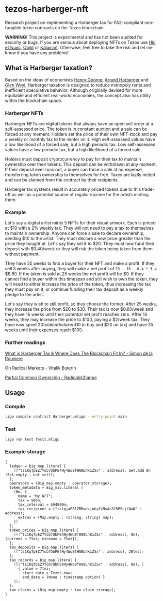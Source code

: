# tezos-harberger-nft

Research project on implementing a Harberger tax for FA2-compliant non-fungible token contracts on the Tezos blockchain.

**WARNING!** This project is experimental and has not been audited for security or bugs. If you are serious about deploying NFTs on Tezos use  [Hic et Nunc](https://hicetnunc.art/), [Objkt](https://objkt.com/) or [Kalamint](https://kalamint.io/). Otherwise, feel free to take the risk and let me know if you have any problems!

## What is Harberger taxation?

Based on the ideas of economists [Henry George](https://en.wikipedia.org/wiki/Henry_George), [Arnold Harberger](https://en.wikipedia.org/wiki/Arnold_Harberger) and [Glen Weyl](https://glenweyl.com/), Harberger taxation is designed to reduce monopoly rents and inefficient speculative behavior. Although originally devised for more equitable and efficient real-world economies, the concept also has utility within the blockchain space.

### Harberger NFTs

Harberger NFTs are digital tokens that always have an open sell order at a self-assessed price. The token is in constant auction and a sale can be forced at any moment. Holders set the price of their own NFT stock and pay a weekly or monthly tax to the minter on it. High self-assessed values have a low likelihood of a forced sale, but a high periodic tax. Low self-assessed values have a low periodic tax, but a high likelihood of a forced sale.

Holders must deposit cryptocurrency to pay for their tax to maintain ownership over their tokens. This deposit can be withdrawn at any moment. If their deposit ever runs out, a buyer can force a sale at no expense, transferring token ownership to themselves for free. Taxes are lazily netted and can be claimed from the contract by their recipients.

Harberger tax systems result in accurately priced tokens due to this trade-off as well as a potential source of regular income for the artists minting them.

### Example

Let's say a digital artist mints 5 NFTs for their visual artwork. Each is priced at $10 with a 2% weekly tax. They will not need to pay a tax to themselves to maintain ownership. Anyone can force a sale to declare ownership, sending $10 to the artist. They must declare a new price greater than the price they bought at. Let's say they set it to $20. They must now fund their deposit with $0.40/week or they will risk the token being taken from them without payment.

They have 25 weeks to find a buyer for their NFT and make a profit. If they sell 3 weeks after buying, they will make a net profit of `20 - 10 - 0.4 * 3 =` $8.80. If the token is sold at 25 weeks the net profit will be $0. If they cannot find a buyer within this timespan and still wish to own the token, they will need to either increase the price of the token, thus increasing the tax they must pay on it, or continue funding their tax deposit as a weekly pledge to the artist.

Let's say they wish to still profit, so they choose the former. After 25 weeks, they increase the price from $20 to $30. Their tax is now $0.60/week and they have 16 weeks until their potential net profit reaches zero. After 16 weeks, they may increase the price to $100, paying a $2/week tax. They have now spent $30 total on the token ($10 to buy and $20 on tax) and have 35 weeks until their expenses reach $100.

### Further readings

[What is Harberger Tax & Where Does The Blockchain Fit In? - Simon de la Rouviere](https://medium.com/@simondlr/what-is-harberger-tax-where-does-the-blockchain-fit-in-1329046922c6)

[On Radical Markets - Vitalik Buterin](https://vitalik.ca/general/2018/04/20/radical_markets.html)

[Partial Common Ownership - RadicalxChange](https://www.radicalxchange.org/concepts/partial-common-ownership/)

## Usage

### Compile

```bash
ligo compile contract Harberger.mligo --entry-point main
```

### Test

```bash
ligo run test Tests.mligo
```

### Example storage

```text
{
  ledger = Big_map.literal [
    (("tz1KqTpEZ7Yob7QbPE4Hy4Wo8fHG8LhKxZSx" : address), Set.add 0n (Set.empty : nat set));
  ];
  operators = (Big_map.empty : operator_storage);
  token_metadata = Big_map.literal [
    (0n, {
      name = "My NFT";
      tax = 500n;
      tax_interval = 604800n;
      tax_recipient = ("tz1gjaF81ZRRvdzjobyfVNsAeSC6PScjfQwN" : address);
      extras = (Map.empty : (string, string) map);
    })
  ];
  token_prices = Big_map.literal [
    ((("tz1KqTpEZ7Yob7QbPE4Hy4Wo8fHG8LhKxZSx" : address), 0n), {current = 7tez; minimum = 7tez});
  ];
  tax_deposits = Big_map.literal [
    (("tz1KqTpEZ7Yob7QbPE4Hy4Wo8fHG8LhKxZSx" : address), 20tez);
  ];
  tax_records = Big_map.literal [
    ((("tz1KqTpEZ7Yob7QbPE4Hy4Wo8fHG8LhKxZSx" : address), 0n), [
      { value = 7tez;
        start_date = Tezos.now;
        end_date = (None : timestamp option) }
    ]);
  ];
  tax_claims = (Big_map.empty : tax_claim_storage);
}
```
